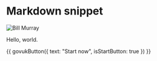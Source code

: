 # Markdown snippet

![Bill Murray](https://cdn.glitch.com/aaa484d2-80cb-4ebe-9a60-9123dfef5298%2F942x250.jpg?1529758047870)

Hello, world.

{{ govukButton({
    text: "Start now",
    isStartButton: true
}) }}